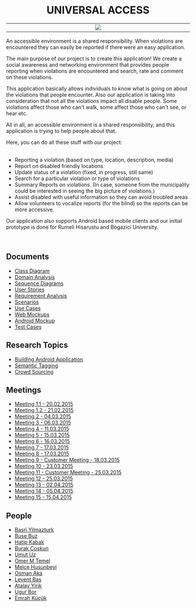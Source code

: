 <h1 align="center">UNIVERSAL ACCESS </h1>


<table>
	<tr align='middle'><td width='800px'>
		<a href='http://imgur.com/TwBD6JG'><img src='http://i.imgur.com/TwBD6JG.jpg' /></a>
	</td></tr>
</table>

<p>An accessible environment is a shared responsibility. When violations are encountered they can easily be reported if there were an easy application.</p>

<p>The main purpose of our project is to create this application! We create a social awareness and networking environment that provides people reporting when violations are encountered and search, rate and comment on these violations.</p>

<p>This application basically allows individuals to know what is going on about the violations that people encounter. Also our application is taking into consideration that not all the violations impact all disable people. Some violations affect those who can't walk, some affect those who can't see, or hear etc.</p>

</p>All in all, an accessible environment is a shared responsibility, and this application is trying to help people about that.</p>

Here, you can do all these stuff with our project:<br>
<br>
<ul>
	<li>Reporting a violation (based on type, location, description, media)</li>
	<li>Report on disabled friendly locations</li>
	<li>Update status of a violation (fixed, in progress, still same)</li>
	<li>Search for a particular violation or type of violations</li>
	<li>Summary Reports on violations. (In case, someone from the municipality could be interested in seeing the big picture of violations.)</li>
	<li>Assist disabled with useful information so they can avoid troubled areas</li>
	<li>Allow volunteers to vocalize reports (for the blind) so the reports can be more accessive.</li>
</ul>

<p>Our application also supports Android based mobile clients and our initial prototype is done for Rumeli Hisarustu and Bogazici University.</p>
<br>

<h2>Documents</h2>
<ul>
	<li><a href='Documents/ClassDiagram.md'>Class Diagram</a></li>
	<li><a href='Documents/DomainAnalysis.md'>Domain Analysis</a></li>
	<li><a href='Documents/sequenceDiagram.md'>Sequence Diagrams</a></li>
	<li><a href='Documents/UserStories.md'>User Stories</a></li>
	<li><a href='Documents/RequirementAnalysis.md'>Requirement Analysis</a></li>
	<li><a href='Documents/scenarios.md'>Scenarios</a></li>
	<li><a href='Documents/UseCases.md'>Use Cases</a></li>
	<li><a href='Documents/web_mockups.md'>Web Mockups</a></li>
	<li><a href='Documents/android_mockup.md'>Android Mockup</a></li>
	<li><a href='Documents/TestCases.md'>Test Cases</a></li>
</ul>

<h2>Research Topics</h2>
<ul>
	<li><a href='Research%20Topics/BuildingAndroidApplication.md'>Building Android Application</a></li>
	<li><a href='Research%20Topics/semanticTagging.md'>Semantic Tagging</a></li>
	<li><a href='Research%20Topics/crowdsourcing.md'>Crowd Sourcing</a></li>
</ul>

<h2>Meetings</h2>
<ul>
	<li><a href='meetingNotes.md#meeting-11'>Meeting 1.1 - 20.02.2015</a></li>
	<li><a href='meetingNotes.md#meeting-12'>Meeting 1.2 - 21.02.2015</a></li>
	<li><a href='meetingNotes.md#meeting-2'>Meeting 2 - 04.03.2015</a></li>
	<li><a href='meetingNotes.md#meeting-3'>Meeting 3 - 06.03.2015</a></li>
	<li><a href='meetingNotes.md#meeting-4'>Meeting 4 - 11.03.2015</a></li>
	<li><a href='meetingNotes.md#meeting-5'>Meeting 5 - 15.03.2015</a></li>
	<li><a href='meetingNotes.md#meeting-6'>Meeting 6 - 16.03.2015</a></li>
	<li><a href='meetingNotes.md#meeting-7'>Meeting 7 - 17.03.2015</a></li>
	<li><a href='meetingNotes.md#meeting-8'>Meeting 8 - 17.03.2015</a></li>
	<li><a href='meetingNotes.md#meeting-9-customer-meeting'>Meeting 9 - Customer Meeting - 18.03.2015</a></li>
	<li><a href='meetingNotes.md#meeting-10'>Meeting 10 - 23.03.2015</a></li>
	<li><a href='meetingNotes.md#meeting-11-customer-meeting'>Meeting 11 - Customer Meeting - 25.03.2015</a></li>
	<li><a href='meetingNotes.md#meeting-12-1'>Meeting 12 - 25.03.2015</a></li>
	<li><a href='meetingNotes.md#meeting-13'>Meeting 13 - 02.04.2015</a></li>
	<li><a href='meetingNotes.md#meeting-14'>Meeting 14 - 05.04.2015</a></li>
	<li><a href='meetingNotes.md#meeting-15'>Meeting 15 - 15.04.2015</a></li>
</ul>

<h2>People</h2>
<ul>
	<li><a href='People/basriyilmazturk.md'>Basri Yilmazturk</a></li>
	<li><a href='People/BuseBuz.md'>Buse Buz</a></li>
	<li><a href='People/hatipkabak.md'>Hatip Kabak</a></li>
	<li><a href='People/BurakCoskun.md'>Burak Coşkun</a></li>
	<li><a href='People/UmutUz.md'>Umut Uz</a></li>
	<li><a href='People/OmerMTemel.md'>Omer M Temel</a></li>
	<li><a href='People/melce_husunbeyi.md'>Melce Husunbeyi</a></li>
	<li><a href='People/osman_aka.md'>Osman Aka</a></li>
	<li><a href='People/LeventBas.md'>Levent Bas</a></li>
	<li><a href='People/atalay_yirik.md'>Atalay Yirik</a></li>
	<li><a href='People/ugur_bor.md'>Ugur Bor</a></li>
	<li><a href='People/emrah_kucuk.md'>Emrah Küçük</a>
</ul>